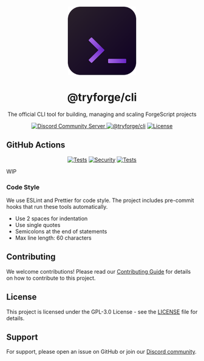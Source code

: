 <!-- Head -->
<p align="center"><img src="./assets/icon/cli.svg" alt="ForgeCLI Logo" width="180" /></p>
<h1 align="center">@tryforge/cli</h1>

<!-- Hero -->
<p align="center">The official CLI tool for building, managing and scaling ForgeScript projects</p>

<p align="center">
  <!-- Discord Server -->
  <a href="https://discord.gg/2kwueME2sj">
    <img src="https://img.shields.io/discord/997899472610795580?style=for-the-badge&logo=discord&logoColor=white&label=Community&color=090A16" alt="Discord Community Server">
  </a>
  <!-- NPM Registry -->
  <a href="https://npmjs.org/package/@tryforge/cli"><img src="https://img.shields.io/github/package-json/v/tryforge/CLI?label=@tryforge/cli&color=090A16&style=for-the-badge&logo=npm" alt="@tryforge/cli"></a>
  <!-- License -->
  <a href="https://github.com/tryforge/CLI/blob/main/LICENSE"><img src="https://img.shields.io/github/license/tryforge/CLI?style=for-the-badge&logo=github&logoColor=white&label=License&color=090A16" alt="License"/></a>
</p>

## GitHub Actions

<!-- Workflows -->
<p align="center">
  <!-- Linting -->
  <a href="https://github.com/tryforge/CLI/actions"><img src="https://img.shields.io/github/actions/workflow/status/tryforge/CLI/linter.yml?branch=main&style=for-the-badge&logo=github&label=Linting" alt="Tests"></a>
  <!-- Security -->
  <a href="https://github.com/tryforge/CLI/actions"><img src="https://img.shields.io/github/actions/workflow/status/tryforge/CLI/security.yml?branch=main&style=for-the-badge&logo=github&label=Security" alt="Security"></a>
  <!-- Tests -->
  <a href="https://github.com/tryforge/CLI/actions"><img src="https://img.shields.io/github/actions/workflow/status/tryforge/CLI/test.yml?branch=main&style=for-the-badge&logo=github&label=Tests" alt="Tests"></a>
</p>

WIP

### Code Style

We use ESLint and Prettier for code style. The project includes pre-commit hooks
that run these tools automatically.

- Use 2 spaces for indentation
- Use single quotes
- Semicolons at the end of statements
- Max line length: 60 characters

## Contributing

We welcome contributions! Please read our
[Contributing Guide](./CONTRIBUTING.md) for details on how to contribute to this
project.

## License

This project is licensed under the GPL-3.0 License - see the [LICENSE](LICENSE)
file for details.

## Support

For support, please open an issue on GitHub or join our
[Discord community](https://discord.gg/2kwueME2sj).
